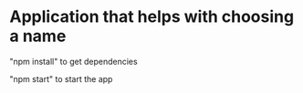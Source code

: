 # Application that helps with choosing a name

"npm install" to get dependencies

"npm start" to start the app